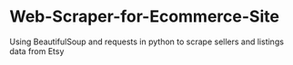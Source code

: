 # Web-Scraper-for-Ecommerce-Site
Using BeautifulSoup and requests in python to scrape sellers and listings data from Etsy
